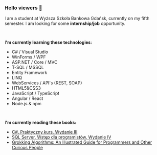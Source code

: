
### Hello viewers 👋


I am a student at Wyższa Szkoła Bankowa Gdańsk, currently on my fifth semester. I am looking for some <b>internship/job</b> opportunity.
<p>&nbsp;</p>


<b>I'm currently learning these technologies:</b>
+ C# / Visual Studio
+ WinForms / WPF
+ ASP.NET / Core / MVC
+ T-SQL / MSSQL
+ Entity Framework
+ LINQ
+ WebServices / API's (REST, SOAP)
+ HTML5&CSS3
+ JavaScript / TypeScript
+ Angular / React
+ Node.js & npm


<p>&nbsp;</p>


<b>I'm currently reading these books:</b>
+ [C#. Praktyczny kurs. Wydanie III](https://lubimyczytac.pl/ksiazka/4810102/c-praktyczny-kurs-wydanie-iii)
+ [SQL Server. Wstęp dla programistów. Wydanie IV](https://lubimyczytac.pl/ksiazka/275526/sql-server-wstep-dla-programistow-wydanie-iv)
+ [Grokking Algorithms: An Illustrated Guide for Programmers and Other Curious People](https://www.amazon.pl/Grokking-Algorithms-Illustrated-Programmers-Curious/dp/1617292230/ref=sr_1_1?adgrpid=114961418102&gclid=Cj0KCQiAsoycBhC6ARIsAPPbeLv9S8ApcOlBV_qG0T5du7kD0rJyO2yLoQAQYjxmH2swjj5aDLGmin0aAoEDEALw_wcB&hvadid=602599118296&hvdev=c&hvlocphy=1011475&hvnetw=g&hvqmt=e&hvrand=15375595998721783327&hvtargid=kwd-297239954614&hydadcr=24416_2293626&keywords=grokking+algorithms&qid=1669572806&qu=eyJxc2MiOiIwLjQyIiwicXNhIjoiMC4xOSIsInFzcCI6IjAuNDcifQ%3D%3D&sr=8-1)



<!--
**Cineon/Cineon** is a ✨ _special_ ✨ repository because its `README.md` (this file) appears on your GitHub profile.

Here are some ideas to get you started:

- 🔭 I’m currently working on ...
- 🌱 I’m currently learning ...
- 👯 I’m looking to collaborate on ...
- 🤔 I’m looking for help with ...
- 💬 Ask me about ...
- 📫 How to reach me: ...
- 😄 Pronouns: ...
- ⚡ Fun fact: ...
-->
